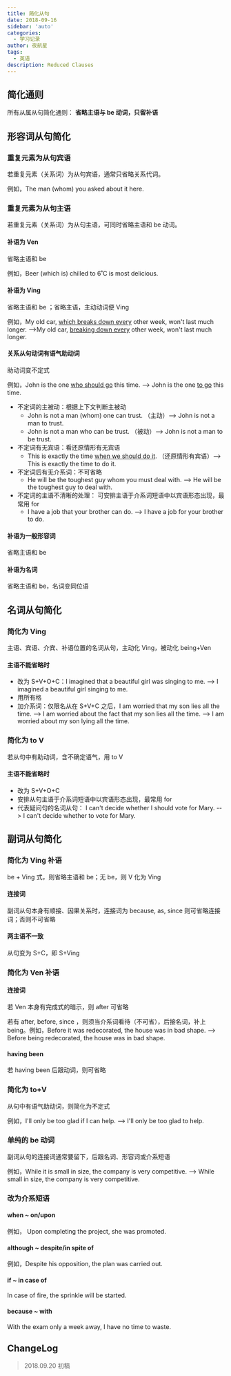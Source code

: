 ```yaml
---
title: 简化从句
date: 2018-09-16
sidebar: 'auto'
categories:
  - 学习记录
author: 夜航星
tags:
  - 英语
description: Reduced Clauses
---
```


## 简化通则

所有从属从句简化通则： **省略主语与 be 动词，只留补语**

## 形容词从句简化

### 重复元素为从句宾语

若重复元素（关系词）为从句宾语，通常只省略关系代词。

例如，The man (whom) you asked about it here.

### 重复元素为从句主语

若重复元素（关系词）为从句主语，可同时省略主语和 be 动词。

#### 补语为 Ven

省略主语和 be

例如，Beer (which is) chilled to 6˚C is most delicious.

#### 补语为 Ving

省略主语和 be ；省略主语，主动动词便 Ving

例如，My old car, <u>which breaks down every</u> other week, won't last much longer. -->My old car, <u>breaking down every</u> other week, won't last much longer.

#### 关系从句动词有语气助动词

助动词变不定式

例如，John is the one <u>who should go</u> this time. --> John is the one <u>to go</u> this time.

- 不定词的主被动：根据上下文判断主被动
  - John is not a man (whom) one can trust. （主动）--> John is not a man to trust. 
  - John is not a man who can be trust. （被动）--> John is not a man to be trust.
- 不定词有无宾语：看还原情形有无宾语
  - This is exactly the time <u>when we should do it</u>. （还原情形有宾语）--> This is exactly the time to do it. 
- 不定词后有无介系词：不可省略
  - He will be the toughest guy whom you must deal with. --> He will be the toughest guy to deal with.
- 不定词的主语不清晰的处理： 可安排主语于介系词短语中以宾语形态出现，最常用 for
  - I have a job that your brother can do. --> I have a job for your brother to do.

#### 补语为一般形容词

省略主语和 be

#### 补语为名词

省略主语和 be，名词变同位语

## 名词从句简化

### 简化为 Ving

主语、宾语、介宾、补语位置的名词从句，主动化 Ving，被动化 being+Ven

#### 主语不能省略时

- 改为 S+V+O+C：I imagined that a beautiful girl was singing to me. --> I imagined a beautiful girl singing to me.
- 用所有格
- 加介系词：仅限名从在 S+V+C 之后，I am worried that my son lies all the time. --> I am worried about the fact that my son lies all the time. --> I am worried about my son lying all the time.

### 简化为 to V

若从句中有助动词，含不确定语气，用 to V

#### 主语不能省略时

- 改为 S+V+O+C
- 安排从句主语于介系词短语中以宾语形态出现，最常用 for
- 代表疑问句的名词从句： I can't decide whether I should vote for Mary. -->  I can't decide whether to vote for Mary.

## 副词从句简化

### 简化为 Ving 补语

be + Ving 式，则省略主语和 be；无 be，则 V 化为 Ving

#### 连接词

副词从句本身有顺接、因果关系时，连接词为 because, as, since 则可省略连接词；否则不可省略

#### 两主语不一致

从句变为 S+C，即 S+Ving

### 简化为 Ven 补语

#### 连接词

若 Ven 本身有完成式的暗示，则 after 可省略

若有 after, before, since ，则须当介系词看待（不可省），后接名词，补上 being。例如，Before it was redecorated, the house was in bad shape. --> Before being redecorated, the house was in bad shape.

#### having been

若 having been 后跟动词，则可省略

### 简化为 to+V

从句中有语气助动词，则简化为不定式

例如，I'll only be too glad if I can help. --> I'll only be too glad to help.

### 单纯的 be 动词

副词从句的连接词通常要留下，后跟名词、形容词或介系短语

例如，While it is small in size, the company is very competitive. --> While small in size, the company is very competitive.

### 改为介系短语

#### when ~ on/upon

例如， Upon completing the project, she was promoted.

#### although ~ despite/in spite of

例如，Despite his opposition, the plan was carried out.

#### if ~ in case of

In case of fire, the sprinkle will be started.

#### because ~ with

With the exam only a week away, I have no time to waste.

## ChangeLog

> 2018.09.20 初稿